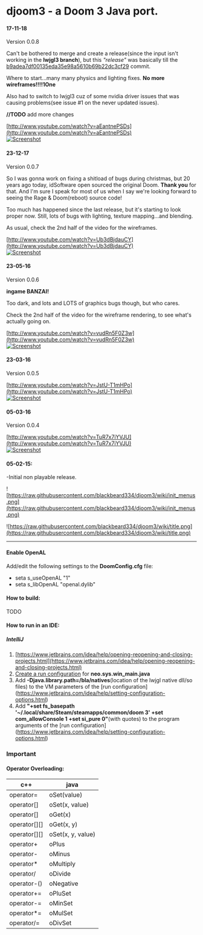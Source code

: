 # djoom3 - a Doom 3 Java port.

#### 17-11-18
Version 0.0.8

Can't be bothered to merge and create a release(since the input isn't working in the **lwjgl3 branch**), but this *"release"* was basically till the [b9adea7df00135eda35e98a5610b69b22dc3cf29](https://github.com/blackbeard334/djoom3/commit/b9adea7df00135eda35e98a5610b69b22dc3cf29) commit.

Where to start...many many physics and lighting fixes. **No more wireframes!!!!1One**

Also had to switch to lwjgl3 cuz of some nvidia driver issues that was causing problems(see issue #1 on the never updated issues).

**//TODO** add more changes


[http://www.youtube.com/watch?v=aEantnePSDs](http://www.youtube.com/watch?v=aEantnePSDs)  
[![Screenshot](http://img.youtube.com/vi/aEantnePSDs/0.jpg)](http://www.youtube.com/watch?v=aEantnePSDs "djoom3 0.0.8")



#### 23-12-17
Version 0.0.7

So I was gonna work on fixing a shitload of bugs during christmas, but 20 years ago today, idSoftware open sourced the original Doom. **Thank you** for that. And I'm sure I speak for most of us when I say we're looking forward to seeing the Rage & Doom(reboot) source code!

Too much has happened since the last release, but it's starting to look proper now.
Still, lots of bugs with lighting, texture mapping...and blending.

As usual, check the 2nd half of the video for the wireframes.

[http://www.youtube.com/watch?v=Ub3dBjdauCY](http://www.youtube.com/watch?v=Ub3dBjdauCY)  
[![Screenshot](http://img.youtube.com/vi/Ub3dBjdauCY/0.jpg)](http://www.youtube.com/watch?v=Ub3dBjdauCY "djoom3 0.0.7")


#### 23-05-16
Version 0.0.6

**ingame BANZAI!**

Too dark, and lots and LOTS of graphics bugs though, but who cares.

Check the 2nd half of the video for the wireframe rendering, to see what's actually going on.

[http://www.youtube.com/watch?v=vudRn5F0Z3w](http://www.youtube.com/watch?v=vudRn5F0Z3w)  
[![Screenshot](http://img.youtube.com/vi/vudRn5F0Z3w/0.jpg)](http://www.youtube.com/watch?v=vudRn5F0Z3w "djoom3 0.0.6")


#### 23-03-16
Version 0.0.5

[http://www.youtube.com/watch?v=JstU-T1mHPo](http://www.youtube.com/watch?v=JstU-T1mHPo)  
[![Screenshot](http://img.youtube.com/vi/JstU-T1mHPo/0.jpg)](http://www.youtube.com/watch?v=JstU-T1mHPo "djoom3 0.0.5")


#### 05-03-16
Version 0.0.4

[http://www.youtube.com/watch?v=TuR7x7iYVJU](http://www.youtube.com/watch?v=TuR7x7iYVJU)  
[![Screenshot](http://img.youtube.com/vi/TuR7x7iYVJU/0.jpg)](http://www.youtube.com/watch?v=TuR7x7iYVJU "djoom3 0.0.4")




#### 05-02-15:
-Initial non playable release.

![https://raw.githubusercontent.com/blackbeard334/djoom3/wiki/init_menus.png](https://raw.githubusercontent.com/blackbeard334/djoom3/wiki/init_menus.png)

![https://raw.githubusercontent.com/blackbeard334/djoom3/wiki/title.png](https://raw.githubusercontent.com/blackbeard334/djoom3/wiki/title.png)




----------

#### Enable OpenAL
Add/edit the following settings to the **DoomConfig.cfg** file:

- seta s_useOpenAL "1"
- seta s_libOpenAL "openal.dylib"

#### How to build:
TODO

#### How to run in an IDE:
##### IntelliJ
1. [https://www.jetbrains.com/idea/help/opening-reopening-and-closing-projects.html](https://www.jetbrains.com/idea/help/opening-reopening-and-closing-projects.html)
2. [Create a run configuration](https://www.jetbrains.com/idea/help/creating-and-editing-run-debug-configurations.html) for **neo.sys.win_main.java** 
3. Add **-Djava.library.path=/bla/natives**(location of the lwjgl native dll/so files) to the VM parameters of the [run configuration] (https://www.jetbrains.com/idea/help/setting-configuration-options.html)
4. Add **"+set fs_basepath '~/.local/share/Steam/steamapps/common/doom 3' +set com_allowConsole 1 +set si_pure 0"**(with quotes) to the program arguments of the [run configuration] (https://www.jetbrains.com/idea/help/setting-configuration-options.html)

### Important
#### Operator Overloading:
|c++|java|
|---------|------------|
|operator=| oSet(value)|
|operator[]| oSet(x, value)|
|operator[]|oGet(x)|
|operator[][]| oGet(x, y)|
|operator[][]| oSet(x, y, value)|
|operator+| oPlus|
|operator-| oMinus|
|operator*| oMultiply|
|operator/| oDivide|
|operator-()| oNegative|
|operator+=| oPluSet|
|operator-=| oMinSet|
|operator*=| oMulSet|
|operator/=| oDivSet|
